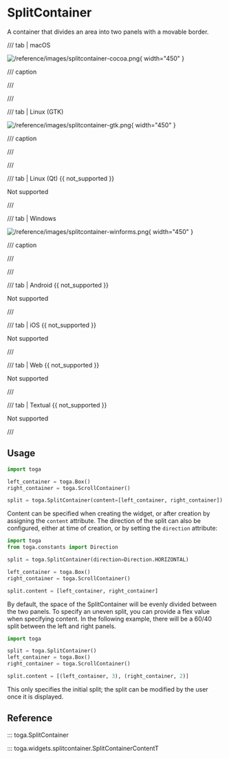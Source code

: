 # SplitContainer

A container that divides an area into two panels with a movable border.

/// tab | macOS

![/reference/images/splitcontainer-cocoa.png](/reference/images/splitcontainer-cocoa.png){ width="450" }

/// caption

///

<!-- TODO: Update alt text -->

///

/// tab | Linux (GTK)

![/reference/images/splitcontainer-gtk.png](/reference/images/splitcontainer-gtk.png){ width="450" }

/// caption

///

<!-- TODO: Update alt text -->

///

/// tab | Linux (Qt) {{ not_supported }}

Not supported

///

/// tab | Windows

![/reference/images/splitcontainer-winforms.png](/reference/images/splitcontainer-winforms.png){ width="450" }

/// caption

///

<!-- TODO: Update alt text -->

///

/// tab | Android {{ not_supported }}

Not supported

///

/// tab | iOS {{ not_supported }}

Not supported

///

/// tab | Web {{ not_supported }}

Not supported

///

/// tab | Textual {{ not_supported }}

Not supported

///

## Usage

```python
import toga

left_container = toga.Box()
right_container = toga.ScrollContainer()

split = toga.SplitContainer(content=[left_container, right_container])
```

Content can be specified when creating the widget, or after creation by assigning the `content` attribute. The direction of the split can also be configured, either at time of creation, or by setting the `direction` attribute:

```python
import toga
from toga.constants import Direction

split = toga.SplitContainer(direction=Direction.HORIZONTAL)

left_container = toga.Box()
right_container = toga.ScrollContainer()

split.content = [left_container, right_container]
```

By default, the space of the SplitContainer will be evenly divided between the two panels. To specify an uneven split, you can provide a flex value when specifying content. In the following example, there will be a 60/40 split between the left and right panels.

```python
import toga

split = toga.SplitContainer()
left_container = toga.Box()
right_container = toga.ScrollContainer()

split.content = [(left_container, 3), (right_container, 2)]
```

This only specifies the initial split; the split can be modified by the user once it is displayed.

## Reference

::: toga.SplitContainer

::: toga.widgets.splitcontainer.SplitContainerContentT
